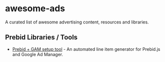 # awesome-ads

A curated list of awesome advertising content, resources and libraries.

## Prebid Libraries / Tools

- [Prebid + GAM setup tool](https://github.com/kmjennison/dfp-prebid-setup) - An automated line item generator for Prebid.js and Google Ad Manager.
